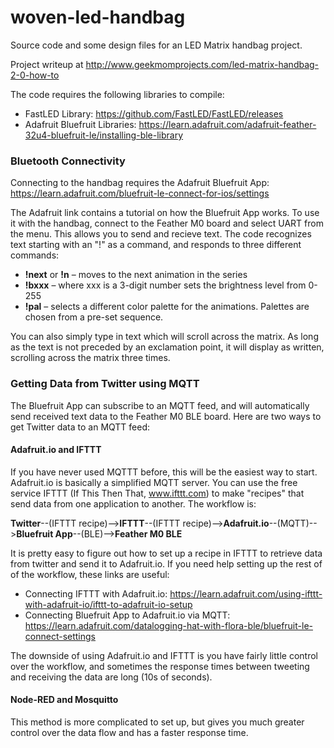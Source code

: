 # woven-led-handbag

Source code and some design files for an LED Matrix handbag project.

Project writeup at http://www.geekmomprojects.com/led-matrix-handbag-2-0-how-to

The code requires the following libraries to compile:

- FastLED Library: https://github.com/FastLED/FastLED/releases
- Adafruit Bluefruit Libraries:  https://learn.adafruit.com/adafruit-feather-32u4-bluefruit-le/installing-ble-library


### Bluetooth Connectivity
Connecting to the handbag requires the Adafruit Bluefruit App:  https://learn.adafruit.com/bluefruit-le-connect-for-ios/settings

The Adafruit link contains a tutorial on how the Bluefruit App works.  To use it with the handbag, 
connect to the Feather M0 board and select UART from the menu.  This allows you to send and recieve text.
The code recognizes text starting with an "!" as a command, and responds to three different commands:

- **!next** or **!n** – moves to the next animation in the series
- **!bxxx** – where xxx is a 3-digit number sets the brightness level from 0-255
- **!pal** – selects a different color palette for the animations.  Palettes are chosen from a pre-set sequence.

You can also simply type in text which will scroll across the matrix.  As long as the text is not preceded by an exclamation point, it will display as written, scrolling across the matrix three times.

### Getting Data from Twitter using MQTT
The Bluefruit App can subscribe to an MQTT feed, and will automatically send received text data to the Feather M0 BLE board. Here are two ways to get Twitter data to an MQTT feed:

#### Adafruit.io and IFTTT
If you have never used MQTTT before, this will be the easiest way to start.  Adafruit.io is basically a simplified MQTT server.  You can use the free service IFTTT (If This Then That, www.ifttt.com) to make "recipes" that send data from one application to another.  The workflow is:

**Twitter**--(IFTTT recipe)-->**IFTTT**--(IFTTT recipe)-->**Adafruit.io**--(MQTT)-->**Bluefruit App**--(BLE)-->**Feather M0 BLE**

It is pretty easy to figure out how to set up a recipe in IFTTT to retrieve data from twitter and send it to Adafruit.io.  If you need help setting up the rest of of the workflow, these links are useful:
- Connecting IFTTT with Adafruit.io:  https://learn.adafruit.com/using-ifttt-with-adafruit-io/ifttt-to-adafruit-io-setup
- Connecting Bluefruit App to Adafruit.io via MQTT: https://learn.adafruit.com/datalogging-hat-with-flora-ble/bluefruit-le-connect-settings

The downside of using Adafruit.io and IFTTT is you have fairly little control over the workflow, and sometimes the response times between tweeting and receiving the data are long (10s of seconds).

#### Node-RED and Mosquitto
This method is more complicated to set up, but gives you much greater control over the data flow and has a faster response time.
